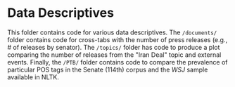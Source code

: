 # Data Descriptives

This folder contains code for various data descriptives. The ``/documents/`` 
folder contains code for cross-tabs with the number of press releases 
(e.g., \# of releases by senator). The ``/topics/`` folder has code to produce 
a plot comparing the number of releases from the "Iran Deal" topic and external 
events. Finally, the ``/PTB/`` folder contains code to compare the prevalence 
of particular POS tags in the Senate (114th) corpus and the *WSJ* sample 
available in NLTK.
